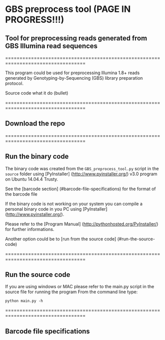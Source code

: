 # GBS preprocess tool (PAGE IN PROGRESS!!!)

## Tool for preprocessing reads generated from GBS Illumina read sequences

==================================================================================

This program could be used for preprocessing Illumina 1.8+ reads generated by Genotyping-by-Sequencing (GBS) library preparation protocol.

Source code what it do (bullet)

==================================================================================

## Download the repo

==================================================================================

## Run the binary code

The binary code was created from the `GBS_preprocess_tool.py` script in the `source` folder using [PyInstaller] (http://www.pyinstaller.org/) v3.0 program on Ubuntu 14.04.4 Trusty.



See the [barcode section] (#barcode-file-specifications) for the format of the barcode file

If the binary code is not working on your system you can compile a personal binary code in you PC using [PyInstaller] (http://www.pyinstaller.org/). 

Please refer to the [Program Manual] (http://pythonhosted.org/PyInstaller/) for further informations.

Another option could be to [run from the source code] (#run-the-source-code)

==================================================================================

## Run the source code

If you are using windows or MAC please refer to the main.py script in the source file for running the program
From the command line type:

	python main.py -h


==================================================================================

## Barcode file specifications
